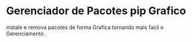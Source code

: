 # Gerenciador de Pacotes pip Grafico
instale e remova pacotes de forma Grafica tornando mais facil o Gerenciamento .
